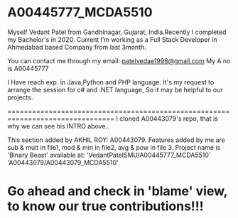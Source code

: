 # A00445777_MCDA5510

Myself Vedant Patel from Gandhinagar, Gujarat, India.Recently I completed my Bachelor's in 2020. Current I’m working as a Full Stack Developer in Ahmedabad based Company from last 3month.


You can contact me through my email: patelvedae1998@gmail.com 
My A no is A00445777

I Have reach exp. in Java,Python and PHP language.
It's my request to arrange the session for c# and .NET language, So it may be helpful to our projects.


================================================================================
I cloned A00443079's repo, that is why we can see his INTRO above..

This section added by AKHIL ROY: A00443079.
Features added by me are sub & mult in file1, mod & min in file2, avg & pow in file 3.
Project name is 'Binary Beast' available at:
'VedantPatelSMU/A00445777_MCDA5510'
'A00443079/A00443079_MCDA5510'

Go ahead and check in 'blame' view, to know our  true contributions!!!
================================================================================
